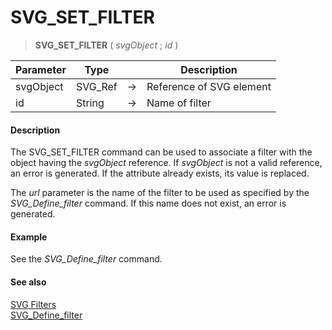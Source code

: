 # SVG_SET_FILTER

>**SVG_SET_FILTER** ( *svgObject* ; *id* )

| Parameter | Type |  | Description |
| --- | --- | --- | --- |
| svgObject | SVG_Ref | &#8594; | Reference of SVG element |
| id | String | &#8594; | Name of filter |



#### Description 

The SVG\_SET\_FILTER command can be used to associate a filter with the object having the *svgObject* reference. If *svgObject* is not a valid reference, an error is generated. If the attribute already exists, its value is replaced.

The *url* parameter is the name of the filter to be used as specified by the *SVG\_Define\_filter* command. If this name does not exist, an error is generated.

#### Example 

See the *SVG\_Define\_filter* command.

#### See also 

[SVG Filters](../SVG%20Filters.md)  
[SVG\_Define\_filter](SVG_Define_filter.md)  